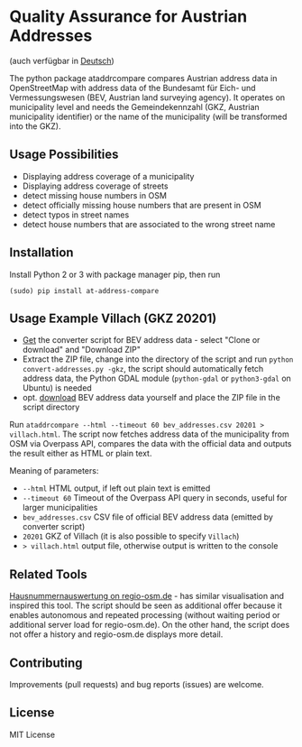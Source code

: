 # Quality Assurance for Austrian Addresses

(auch verfügbar in [Deutsch](https://github.com/gmgeo/at-address-compare/blob/master/README.de.md))

The python package ataddrcompare compares Austrian address data
in OpenStreetMap with address data of the Bundesamt für Eich- und
Vermessungswesen (BEV, Austrian land surveying agency). It operates on
municipality level and needs the Gemeindekennzahl (GKZ, Austrian municipality
 identifier) or the name of the municipality (will be transformed into the GKZ).

## Usage Possibilities

* Displaying address coverage of a municipality
* Displaying address coverage of streets
* detect missing house numbers in OSM
* detect officially missing house numbers that are present in OSM
* detect typos in street names
* detect house numbers that are associated to the wrong street name

## Installation

Install Python 2 or 3 with package manager pip, then run

`(sudo) pip install at-address-compare`

## Usage Example Villach (GKZ 20201)

* [Get](https://github.com/scubbx/convert-bev-address-data-python) the converter script for BEV address data - select "Clone or download" and
"Download ZIP"
* Extract the ZIP file, change into the directory of the script and run `python convert-addresses.py -gkz`, the script should automatically fetch address data, the Python GDAL module (`python-gdal` or `python3-gdal` on Ubuntu) is needed
* opt. [download](http://www.bev.gv.at/portal/page?_pageid=713,2601271&_dad=portal&_schema=PORTAL) BEV address data yourself and place the ZIP file in the script directory

Run `ataddrcompare --html --timeout 60 bev_addresses.csv 20201 > villach.html`.
The script now fetches address data of the municipality from OSM via Overpass
API, compares the data with the official data and outputs the result either as
HTML or plain text.

Meaning of parameters:

* `--html` HTML output, if left out plain text is emitted
* `--timeout 60` Timeout of the Overpass API query in seconds, useful for larger municipalities
* `bev_addresses.csv` CSV file of official BEV address data (emitted by converter script)
* `20201` GKZ of Villach (it is also possible to specify `Villach`)
* `> villach.html` output file, otherwise output is written to the console

## Related Tools

[Hausnummernauswertung on regio-osm.de](http://www.regio-osm.de/hausnummerauswertung/) - has similar
visualisation and inspired this tool. The script should be seen as additional
offer because it enables autonomous and repeated processing (without waiting
period or additional server load for regio-osm.de). On the other hand, the
script does not offer a history and regio-osm.de displays more detail.

## Contributing

Improvements (pull requests) and bug reports (issues) are welcome.

## License

MIT License
